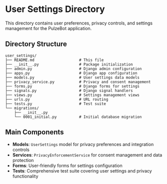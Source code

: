 # User Settings Directory

This directory contains user preferences, privacy controls, and settings management for the PulzeBot application.

## Directory Structure

```
user_settings/
├── README.md                    # This file
├── __init__.py                  # Package initialization
├── admin.py                     # Django admin configuration
├── apps.py                      # Django app configuration
├── models.py                    # User settings data models
├── privacy_service.py           # Privacy and consent management
├── forms.py                     # Django forms for settings
├── signals.py                   # Django signal handlers
├── views.py                     # Settings management views
├── urls.py                      # URL routing
├── tests.py                     # Test suite
└── migrations/
    ├── __init__.py
    └── 0001_initial.py          # Initial database migration
```

## Main Components

- **Models**: `UserSettings` model for privacy preferences and integration controls
- **Services**: `PrivacyEnforcementService` for consent management and data protection
- **Forms**: User-friendly forms for settings configuration
- **Tests**: Comprehensive test suite covering user settings and privacy functionality